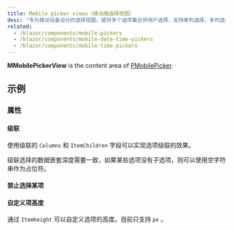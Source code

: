 ```yaml
---
title: Mobile picker views（移动端选择视图）
desc: "专为移动设备设计的选择视图。提供多个选项集合供用户选择，支持单列选择、多列选择和级联选择。"
related:
  - /blazor/components/mobile-pickers
  - /blazor/components/mobile-date-time-pickers
  - /blazor/components/mobile-time-pickers
---
```


**MMobilePickerView** is the content area of [PMobilePicker](/blazor/components/mobile-pickers).

## 示例

### 属性

#### 级联

使用级联的 `Columns` 和 `ItemChildren` 字段可以实现选项级联的效果。

<!--alert:warning-->
级联选择的数据嵌套深度需要一致，如果某些选项没有子选项，则可以使用空字符串作为占位符。
<!--/alert:warning-->

<masa-example file="Examples.components.mobil_picker_views.Cascade"></masa-example>

#### 禁止选择某项

<masa-example file="Examples.components.mobil_picker_views.ItemDisabled"></masa-example>

#### 自定义项高度

通过 `Itemheight` 可以自定义选项的高度。目前只支持 `px` 。

<masa-example file="Examples.components.mobile_pickers.ItemHeight"></masa-example>

